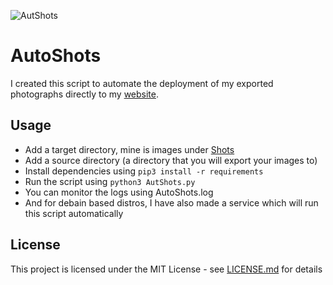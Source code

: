 ![AutShots](https://img.shields.io/badge/AutoShots-Shots-black?style=for-the-badge)
# AutoShots

I created this script to automate the deployment of my exported photographs directly to my [website](http://shots.pushpinderpalsingh.com/).

## Usage
- Add a target directory, mine is images under [Shots](https://github.com/pushpinderpalsingh/shots)
- Add a source directory (a directory that you will export your images to)
- Install dependencies using ```pip3 install -r requirements```
- Run the script using ```python3 AutShots.py```
- You can monitor the logs using AutoShots.log
- And for debain based distros, I have also made a service which will run this script automatically

## License

This project is licensed under the MIT License - see [LICENSE.md](./LICENSE.md) for details
